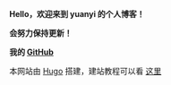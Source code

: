 **Hello，欢迎来到 yuanyi 的个人博客！**
 
**会努力保持更新！**

**我的 [GitHub](https://github.com/yuanyi-au)**


本网站由 [Hugo](https://gohugo.io/) 搭建，建站教程可以看 [这里](/notes/hugo-website)